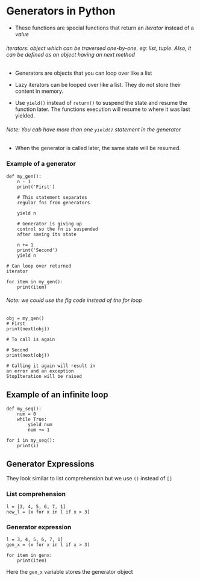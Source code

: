 # Generators in Python

- These functions are special functions that return an *iterator* instead of a *value*

###### *iterators: object which can be traversed one-by-one. eg: list, tuple. Also, it can be defined as an object having an next method*

- Generators are objects that you can loop over like a list

- Lazy iterators can be looped over like a list. They do not store their content in memory.

- Use `yield()` instead of `return()` to suspend the state and resume the function later. The functions execution will resume to where it was last yielded.

###### *Note: You cab have more than one `yield()` statement in the generator*

- When the generator is called later, the same state will be resumed.

### Example of a generator

    def my_gen():
        n - 1
        print('First')

        # This statement separates 
        regular fns from generators
        
        yield n 
        
        # Generator is giving up 
        control so the fn is suspended 
        after saving its state

        n += 1
        print('Second')
        yield n

    # Can loop over returned 
    iterator
    
    for item in my_gen():
        print(item)

###### *Note: we could use the flg code instead of the for loop*
    obj = my_gen()
    # First
    print(next(obj))

    # To call is again

    # Second
    print(next(obj))

    # Calling it again will result in 
    an error and an exception 
    StopIteration will be raised

## Example of an infinite loop

    def my_seq():
        num = 0
        while True:
            yield num
            num += 1

    for i in my_seq():
        print(i)

## Generator Expressions

They look similar to list comprehension but we use `()` instead of `[]`

### List comprehension
    l = [3, 4, 5, 6, 7, 1]
    new_l = [x for x in l if x > 3]

### Generator expression
    l = 3, 4, 5, 6, 7, 1]
    gen_x = (x for x in l if x > 3)

    for item in genx:
        print(item)

Here the `gen_x` variable stores the generator object